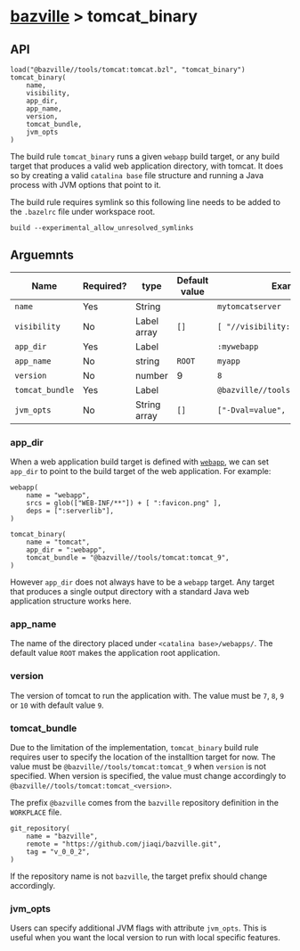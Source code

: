 # [bazville](../README.md) > tomcat_binary

## API

```
load("@bazville//tools/tomcat:tomcat.bzl", "tomcat_binary")
tomcat_binary(
    name,
    visibility,
    app_dir,
    app_name,
    version,
    tomcat_bundle,
    jvm_opts
)
```

The build rule `tomcat_binary` runs a given `webapp` build target, or any build
target that produces a valid web application directory, with tomcat. It does so
by creating a valid `catalina base` file structure and running a Java process
with JVM options that point to it.

The build rule requires symlink so this following line needs to be added to the
`.bazelrc` file under workspace root.

```
build --experimental_allow_unresolved_symlinks
```

## Arguemnts

| Name | Required? | type | Default value | Example |
| ---- | --------- | ---- | ------------- | -------- |
| `name` | Yes | String | | `mytomcatserver` |
| `visibility` | No | Label array | `[]` | `[ "//visibility:public" ]` |
| `app_dir` | Yes | Label | | `:mywebapp` |
| `app_name` | No | string | `ROOT` | `myapp` |
| `version` | No | number | 9 | `8` |
| `tomcat_bundle` | Yes | Label | | `@bazville//tools/tomcat:tomcat_8` |
| `jvm_opts` | No | String array | `[]` | `["-Dval=value", "-ea"]` |

### app_dir

When a web application build target is defined with [`webapp`](./webapp.md),
we can set `app_dir` to point to the build target of the web application.
For example:

```
webapp(
    name = "webapp",
    srcs = glob(["WEB-INF/**"]) + [ ":favicon.png" ],
    deps = [":serverlib"],
)

tomcat_binary(
    name = "tomcat",
    app_dir = ":webapp",
    tomcat_bundle = "@bazville//tools/tomcat:tomcat_9",
)
```

However `app_dir` does not always have to be a `webapp` target. Any target
that produces a single output directory with a standard Java web application
structure works here.

### app_name

The name of the directory placed under `<catalina base>/webapps/`. The default
value `ROOT` makes the application root application.

### version

The version of tomcat to run the application with. The value must be `7`, `8`,
`9` or `10` with default value `9`.

### tomcat_bundle

Due to the limitation of the implementation, `tomcat_binary` build rule
requires user to specify the location of the installtion target for now.
The value must be `@bazville//tools/tomcat:tomcat_9` when `version` is not
specified. When version is specified, the value must change accordingly to
`@bazville//tools/tomcat:tomcat_<version>`.

The prefix `@bazville` comes from the `bazville` repository definition in the
`WORKPLACE` file.

```
git_repository(
    name = "bazville",
    remote = "https://github.com/jiaqi/bazville.git",
    tag = "v_0_0_2",
)
```

If the repository name is not `bazville`, the target prefix should change
accordingly.

### jvm_opts

Users can specify additional JVM flags with attribute `jvm_opts`. This is
useful when you want the local version to run with local specific features.